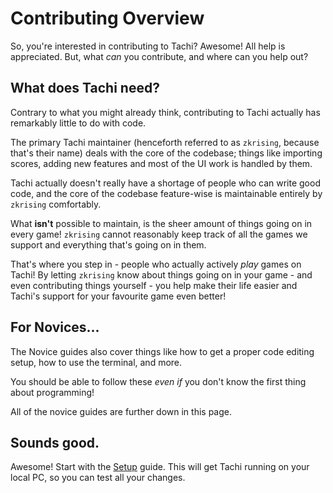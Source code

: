 # Contributing Overview

So, you're interested in contributing to Tachi? Awesome! All help is appreciated.
But, what *can* you contribute, and where can you help out?

## What does Tachi need?

Contrary to what you might already think, contributing to Tachi actually has remarkably little to
do with code.

The primary Tachi maintainer (henceforth referred to as `zkrising`, because that's their name)
deals with the core of the codebase; things like importing scores, adding new features and most of the UI work
is handled by them.

Tachi actually doesn't really have a shortage of people who can write good code, and the core of the codebase
feature-wise is maintainable entirely by `zkrising` comfortably.

What **isn't** possible to maintain, is the sheer amount of things going on in every game! `zkrising`
cannot reasonably keep track of all the games we support and everything that's going on in them.

That's where you step in - people who actually actively *play* games on Tachi! By letting `zkrising`
know about things going on in your game - and even contributing things yourself - you help make their life easier
and Tachi's support for your favourite game even better!



## For Novices...

The Novice guides also cover things like how to get a proper code editing setup, how to use the terminal, and more.

You should be able to follow these *even if* you don't know the first thing about programming!

All of the novice guides are further down in this page.

## Sounds good.

Awesome! Start with the [Setup](./setup.md) guide. This will get Tachi running on your local PC, so you can test all your changes.